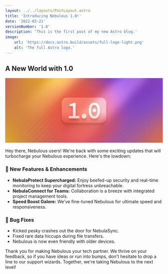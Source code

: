 ```yaml
---
layout: ../../layouts/PostLayout.astro
title: 'Introducing Nebulous 1.0!'
date: '2022-03-21'
versionNumber: '1.0'
description: 'This is the first post of my new Astro blog.'
image:
    url: 'https://docs.astro.build/assets/full-logo-light.png'
    alt: 'The full Astro logo.'
---
```

## A New World with 1.0

![Nebulous 2.0 Release](../../assets/starlog-placeholder-1.jpg)

Hey there, Nebulous users! We're back with some exciting updates that will turbocharge your Nebulous experience. Here's the lowdown:

### 🍿 New Features & Enhancements

* __NebulaProtect Supercharged:__ Enjoy beefed-up security and real-time monitoring to keep your digital fortress unbreachable.
* __NebulaConnect for Teams:__ Collaboration is a breeze with integrated project management tools.
* __Speed Boost Galore:__ We've fine-tuned Nebulous for ultimate speed and responsiveness.

### 🐞 Bug Fixes

* Kicked pesky crashes out the door for NebulaSync.
* Fixed rare data hiccups during file transfers.
* Nebulous is now even friendly with older devices.

Thank you for making Nebulous your tech partner. We thrive on your feedback, so if you have ideas or run into bumps, don't hesitate to drop a line to our support wizards. Together, we're taking Nebulous to the next level!